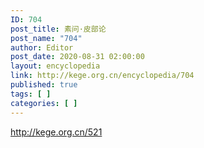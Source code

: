 ```yaml
---
ID: 704
post_title: 素问·皮部论
post_name: "704"
author: Editor
post_date: 2020-08-31 02:00:00
layout: encyclopedia
link: http://kege.org.cn/encyclopedia/704
published: true
tags: [ ]
categories: [ ]
---
```

http://kege.org.cn/521